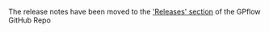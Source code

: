 The release notes have been moved to the ['Releases' section](https://github.com/GPflow/GPflow/releases) of the GPflow GitHub Repo
